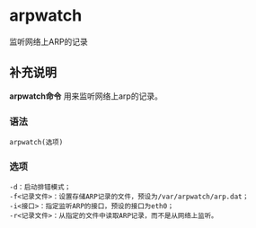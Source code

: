 #  arpwatch

监听网络上ARP的记录

##  补充说明

**arpwatch命令** 用来监听网络上arp的记录。

###  语法

    
    
    arpwatch(选项)
    

###  选项

    
    
    -d：启动排错模式；
    -f<记录文件>：设置存储ARP记录的文件，预设为/var/arpwatch/arp.dat；
    -i<接口>：指定监听ARP的接口，预设的接口为eth0；
    -r<记录文件>：从指定的文件中读取ARP记录，而不是从网络上监听。
    

